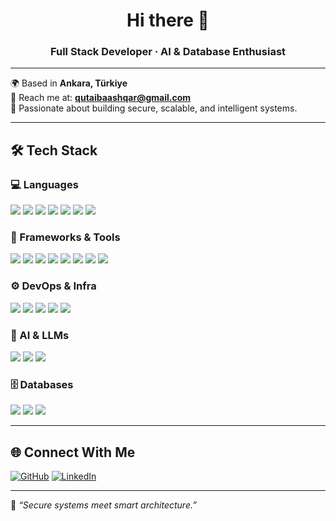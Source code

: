 <h1 align="center">Hi there 👋</h1>
<h3 align="center">Full Stack Developer · AI & Database Enthusiast</h3>

---

🌍 Based in **Ankara, Türkiye**  
📧 Reach me at: **[qutaibaashqar@gmail.com](mailto:qutaibaashqar@gmail.com)**  
🧠 Passionate about building secure, scalable, and intelligent systems.

---

<h2>🛠️ Tech Stack</h2>

<h3>💻 Languages</h3>
<p align="left">
  <img src="https://img.shields.io/badge/Python-3776AB.svg?logo=python&logoColor=white"/>
  <img src="https://img.shields.io/badge/JavaScript-F7DF1E.svg?logo=javascript&logoColor=black"/>
  <img src="https://img.shields.io/badge/C-A8B9CC.svg?logo=c&logoColor=white"/>
  <img src="https://img.shields.io/badge/C++-00599C.svg?logo=cplusplus&logoColor=white"/>
  <img src="https://img.shields.io/badge/C%23-239120.svg?logo=csharp&logoColor=white"/>
  <img src="https://img.shields.io/badge/Java-007396.svg?logo=java&logoColor=white"/>
  <img src="https://img.shields.io/badge/Dart-0175C2.svg?logo=dart&logoColor=white"/>
</p>

<h3>🧰 Frameworks & Tools</h3>
<p align="left">
  <img src="https://img.shields.io/badge/Django-092E20.svg?logo=django&logoColor=white"/>
  <img src="https://img.shields.io/badge/FastAPI-009688.svg?logo=fastapi&logoColor=white"/>
  <img src="https://img.shields.io/badge/React-20232A.svg?logo=react&logoColor=61DAFB"/>
  <img src="https://img.shields.io/badge/Next.js-000000.svg?logo=next.js&logoColor=white"/>
  <img src="https://img.shields.io/badge/Node.js-339933.svg?logo=node.js&logoColor=white"/>
  <img src="https://img.shields.io/badge/TailwindCSS-06B6D4.svg?logo=tailwind-css&logoColor=white"/>
  <img src="https://img.shields.io/badge/Vite-646CFF.svg?logo=vite&logoColor=white"/>
  <img src="https://img.shields.io/badge/Flutter-02569B.svg?logo=flutter&logoColor=white"/>
</p>

<h3>⚙️ DevOps & Infra</h3>
<p align="left">
  <img src="https://img.shields.io/badge/Docker-2496ED.svg?logo=docker&logoColor=white"/>
  <img src="https://img.shields.io/badge/GitHub_Actions-2088FF.svg?logo=github-actions&logoColor=white"/>
  <img src="https://img.shields.io/badge/NGINX-009639.svg?logo=nginx&logoColor=white"/>
  <img src="https://img.shields.io/badge/Linux-FCC624.svg?logo=linux&logoColor=black"/>
  <img src="https://img.shields.io/badge/Git-F05032.svg?logo=git&logoColor=white"/>
</p>

<h3>🧠 AI & LLMs</h3>
<p align="left">
  <img src="https://img.shields.io/badge/HuggingFace-FFD21F.svg?logo=huggingface&logoColor=black"/>
  <img src="https://img.shields.io/badge/Transformers-FF6F00.svg?logo=openai&logoColor=white"/>
  <img src="https://img.shields.io/badge/PyTorch-EE4C2C.svg?logo=pytorch&logoColor=white"/>
</p>

<h3>🗄️ Databases</h3>
<p align="left">
  <img src="https://img.shields.io/badge/PostgreSQL-4169E1.svg?logo=postgresql&logoColor=white"/>
  <img src="https://img.shields.io/badge/MySQL-4479A1.svg?logo=mysql&logoColor=white"/>
  <img src="https://img.shields.io/badge/Oracle-F80000.svg?logo=oracle&logoColor=white"/>
</p>

---

## 🌐 Connect With Me

[![GitHub](https://img.shields.io/badge/GitHub-100000.svg?logo=github&logoColor=white)](https://github.com/QutaibaAlashqar)
[![LinkedIn](https://img.shields.io/badge/LinkedIn-0A66C2.svg?logo=linkedin&logoColor=white)](https://www.linkedin.com/in/qutai-ar)

---

📌 _“Secure systems meet smart architecture.”_
